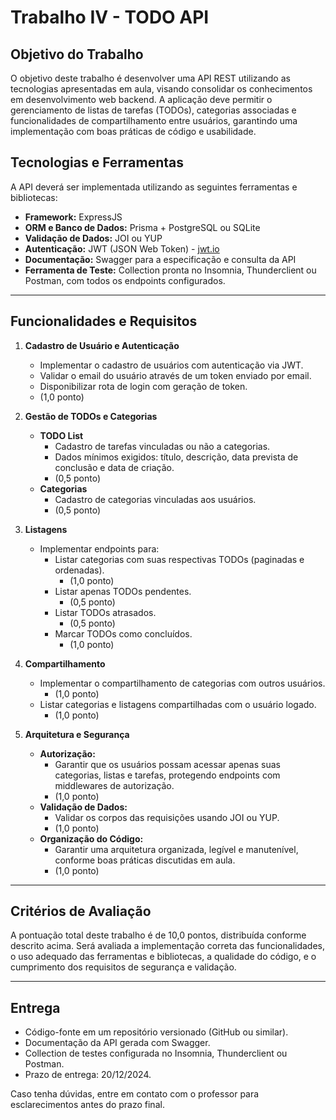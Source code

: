 # Trabalho IV - TODO API

## Objetivo do Trabalho
O objetivo deste trabalho é desenvolver uma API REST utilizando as tecnologias apresentadas em aula, visando consolidar os conhecimentos em desenvolvimento web backend. A aplicação deve permitir o gerenciamento de listas de tarefas (TODOs), categorias associadas e funcionalidades de compartilhamento entre usuários, garantindo uma implementação com boas práticas de código e usabilidade.

## Tecnologias e Ferramentas
A API deverá ser implementada utilizando as seguintes ferramentas e bibliotecas:
- **Framework:** ExpressJS
- **ORM e Banco de Dados:** Prisma + PostgreSQL ou SQLite
- **Validação de Dados:** JOI ou YUP
- **Autenticação:** JWT (JSON Web Token) - [jwt.io](https://jwt.io)
- **Documentação:** Swagger para a especificação e consulta da API
- **Ferramenta de Teste:** Collection pronta no Insomnia, Thunderclient ou Postman, com todos os endpoints configurados.

---

## Funcionalidades e Requisitos

1. **Cadastro de Usuário e Autenticação**
   - Implementar o cadastro de usuários com autenticação via JWT.
   - Validar o email do usuário através de um token enviado por email.
   - Disponibilizar rota de login com geração de token.
   - (1,0 ponto)

2. **Gestão de TODOs e Categorias**
   - **TODO List**
     - Cadastro de tarefas vinculadas ou não a categorias.
     - Dados mínimos exigidos: título, descrição, data prevista de conclusão e data de criação.
     - (0,5 ponto)
   - **Categorias**
     - Cadastro de categorias vinculadas aos usuários.
     - (0,5 ponto)

3. **Listagens**
   - Implementar endpoints para:
     - Listar categorias com suas respectivas TODOs (paginadas e ordenadas).
       - (1,0 ponto)
     - Listar apenas TODOs pendentes.
       - (0,5 ponto)
     - Listar TODOs atrasados.
       - (0,5 ponto)
     - Marcar TODOs como concluídos.
       - (1,0 ponto)

4. **Compartilhamento**
   - Implementar o compartilhamento de categorias com outros usuários.
     - (1,0 ponto)
   - Listar categorias e listagens compartilhadas com o usuário logado.
     - (1,0 ponto)

5. **Arquitetura e Segurança**
   - **Autorização:**
     - Garantir que os usuários possam acessar apenas suas categorias, listas e tarefas, protegendo endpoints com middlewares de autorização.
     - (1,0 ponto)
   - **Validação de Dados:**
     - Validar os corpos das requisições usando JOI ou YUP.
     - (1,0 ponto)
   - **Organização do Código:**
     - Garantir uma arquitetura organizada, legível e manutenível, conforme boas práticas discutidas em aula.
     - (1,0 ponto)

---

## Critérios de Avaliação
A pontuação total deste trabalho é de 10,0 pontos, distribuída conforme descrito acima. Será avaliada a implementação correta das funcionalidades, o uso adequado das ferramentas e bibliotecas, a qualidade do código, e o cumprimento dos requisitos de segurança e validação.

---

## Entrega
- Código-fonte em um repositório versionado (GitHub ou similar).
- Documentação da API gerada com Swagger.
- Collection de testes configurada no Insomnia, Thunderclient ou Postman.
- Prazo de entrega: 20/12/2024. 

Caso tenha dúvidas, entre em contato com o professor para esclarecimentos antes do prazo final.

